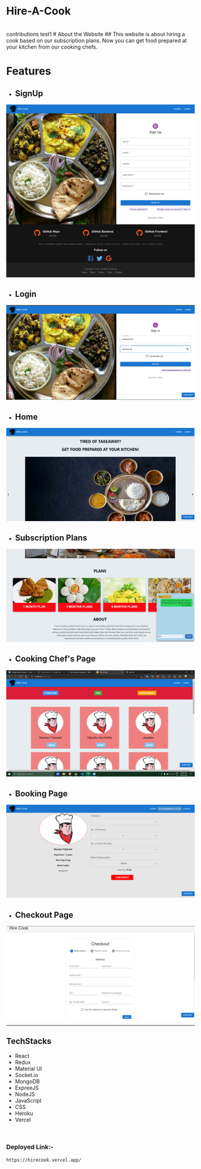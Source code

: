 # Hire-A-Cook
<br>
contributions test1
# About the Website
## This website is about hiring a cook based on our subscription plans. Now you can get food prepared at your kitchen from our cooking chefs.
<br>

# Features

* ##  SignUp
<img src="./images/signup.png"/>
<br>

* ##  Login 
<img src="./images/login.png"/>
<br>

* ##  Home
<img src="./images/home.png"/>
<br>

* ##  Subscription Plans
<img src="./images/plans.png"/>
<br>

* ##  Cooking Chef's Page
<img src="./images/cooks.png"/>
<br>

* ##  Booking Page
<img src="./images/booking.png"/>
<br>

* ##  Checkout Page
<img src="./images/checkout.png"/>
<br>

<hr>

## TechStacks
* React
* Redux
* Material UI
* Socket.io
* MongoDB
* ExpreeJS
* NodeJS
* JavaScript
* CSS
* Heroku
* Vercel

<br>

### Deployed Link:-
```
https://hirecook.vercel.app/

```






